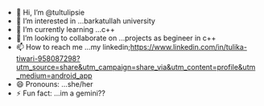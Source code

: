 - 👋 Hi, I’m @tultulipsie
- 👀 I’m interested in ...barkatullah university
- 🌱 I’m currently learning ...c++
- 💞️ I’m looking to collaborate on ...projects as begineer in c++
- 📫 How to reach me ...my linkedin;https://www.linkedin.com/in/tulika-tiwari-958087298?utm_source=share&utm_campaign=share_via&utm_content=profile&utm_medium=android_app
- 😄 Pronouns: ...she/her
- ⚡ Fun fact: ...im a gemini??

<!---
tultulipsie/tultulipsie is a ✨ special ✨ repository because its `README.md` (this file) appears on your GitHub profile.
You can click the Preview link to take a look at your changes.
--->
